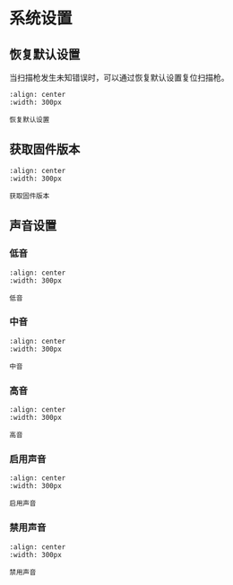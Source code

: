 # 系统设置

## 恢复默认设置
当扫描枪发生未知错误时，可以通过恢复默认设置复位扫描枪。

```{figure} media/303FFF0.png
:align: center
:width: 300px

恢复默认设置
```


## 获取固件版本

```{figure} media/4040010.png
:align: center
:width: 300px

获取固件版本
```

## 声音设置

### 低音
```{figure} media/2050802.png
:align: center
:width: 300px

低音
```
  
### 中音
```{figure} media/2050801.png
:align: center
:width: 300px

中音
```
  
### 高音
```{figure} media/2050800.png
:align: center
:width: 300px

高音
```
  
### 启用声音
```{figure} media/30300C0.png
:align: center
:width: 300px

启用声音
```
  
### 禁用声音
```{figure} media/30300C1.png
:align: center
:width: 300px

禁用声音
```
